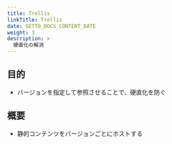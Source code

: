 ```yaml
---
title: Trellis
linkTitle: Trellis
date: GETTO_DOCS_CONTENT_DATE
weight: 3
description: >
  硬直化の解消
---
```


## 目的

- バージョンを指定して参照させることで、硬直化を防ぐ


## 概要

- 静的コンテンツをバージョンごとにホストする
